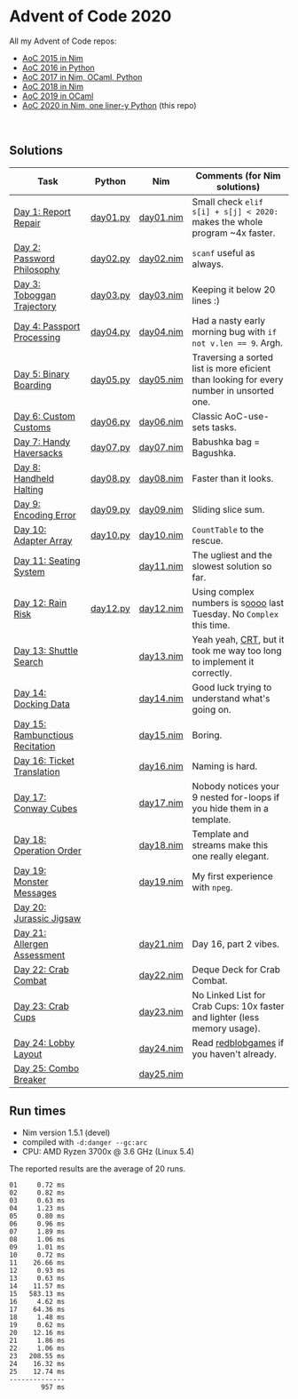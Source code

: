 # Advent of Code 2020

All my Advent of Code repos:

* [AoC 2015 in Nim](https://github.com/narimiran/advent_of_code_2015)
* [AoC 2016 in Python](https://github.com/narimiran/advent_of_code_2016)
* [AoC 2017 in Nim, OCaml, Python](https://github.com/narimiran/AdventOfCode2017)
* [AoC 2018 in Nim](https://github.com/narimiran/AdventOfCode2018)
* [AoC 2019 in OCaml](https://github.com/narimiran/AdventOfCode2019)
* [AoC 2020 in Nim, one liner-y Python](https://github.com/narimiran/AdventOfCode2020) (this repo)


&nbsp;


## Solutions



Task                                                                    | Python                      | Nim                        | Comments (for Nim solutions)
---                                                                     | ---                         | ---                        | ---
[Day 1: Report Repair](https://adventofcode.com/2020/day/1)             | [day01.py](python/day01.py) | [day01.nim](nim/day01.nim) | Small check `elif s[i] + s[j] < 2020:` makes the whole program ~4x faster.
[Day 2: Password Philosophy](https://adventofcode.com/2020/day/2)       | [day02.py](python/day02.py) | [day02.nim](nim/day02.nim) | `scanf` useful as always.
[Day 3: Toboggan Trajectory](https://adventofcode.com/2020/day/3)       | [day03.py](python/day03.py) | [day03.nim](nim/day03.nim) | Keeping it below 20 lines :)
[Day 4: Passport Processing](https://adventofcode.com/2020/day/4)       | [day04.py](python/day04.py) | [day04.nim](nim/day04.nim) | Had a nasty early morning bug with `if not v.len == 9`. Argh.
[Day 5: Binary Boarding](https://adventofcode.com/2020/day/5)           | [day05.py](python/day05.py) | [day05.nim](nim/day05.nim) | Traversing a sorted list is more eficient than looking for every number in unsorted one.
[Day 6: Custom Customs](https://adventofcode.com/2020/day/6)            | [day06.py](python/day06.py) | [day06.nim](nim/day06.nim) | Classic AoC-use-sets tasks.
[Day 7: Handy Haversacks](https://adventofcode.com/2020/day/7)          | [day07.py](python/day07.py) | [day07.nim](nim/day07.nim) | Babushka bag = Bagushka.
[Day 8: Handheld Halting](https://adventofcode.com/2020/day/8)          | [day08.py](python/day08.py) | [day08.nim](nim/day08.nim) | Faster than it looks.
[Day 9: Encoding Error](https://adventofcode.com/2020/day/9)            | [day09.py](python/day09.py) | [day09.nim](nim/day09.nim) | Sliding slice sum.
[Day 10: Adapter Array](https://adventofcode.com/2020/day/10)           | [day10.py](python/day10.py) | [day10.nim](nim/day10.nim) | `CountTable` to the rescue.
[Day 11: Seating System](https://adventofcode.com/2020/day/11)          |                             | [day11.nim](nim/day11.nim) | The ugliest and the slowest solution so far.
[Day 12: Rain Risk](https://adventofcode.com/2020/day/12)               | [day12.py](python/day12.py) | [day12.nim](nim/day12.nim) | Using complex numbers is s[o][1][o][2][o][3][o][4] last Tuesday. No `Complex` this time.
[Day 13: Shuttle Search](https://adventofcode.com/2020/day/13)          |                             | [day13.nim](nim/day13.nim) | Yeah yeah, [CRT](https://en.wikipedia.org/wiki/Chinese_remainder_theorem), but it took me way too long to implement it correctly.
[Day 14: Docking Data](https://adventofcode.com/2020/day/14)            |                             | [day14.nim](nim/day14.nim) | Good luck trying to understand what's going on.
[Day 15: Rambunctious Recitation](https://adventofcode.com/2020/day/15) |                             | [day15.nim](nim/day15.nim) | Boring.
[Day 16: Ticket Translation](https://adventofcode.com/2020/day/16)      |                             | [day16.nim](nim/day16.nim) | Naming is hard.
[Day 17: Conway Cubes](https://adventofcode.com/2020/day/17)            |                             | [day17.nim](nim/day17.nim) | Nobody notices your 9 nested for-loops if you hide them in a template.
[Day 18: Operation Order](https://adventofcode.com/2020/day/18)         |                             | [day18.nim](nim/day18.nim) | Template and streams make this one really elegant.
[Day 19: Monster Messages](https://adventofcode.com/2020/day/19)        |                             | [day19.nim](nim/day19.nim) | My first experience with `npeg`.
[Day 20: Jurassic Jigsaw](https://adventofcode.com/2020/day/20)         |                             |                            |
[Day 21: Allergen Assessment](https://adventofcode.com/2020/day/21)     |                             | [day21.nim](nim/day21.nim) | Day 16, part 2 vibes.
[Day 22: Crab Combat](https://adventofcode.com/2020/day/22)             |                             | [day22.nim](nim/day22.nim) | Deque Deck for Crab Combat.
[Day 23: Crab Cups](https://adventofcode.com/2020/day/23)               |                             | [day23.nim](nim/day23.nim) | No Linked List for Crab Cups: 10x faster and lighter (less memory usage).
[Day 24: Lobby Layout](https://adventofcode.com/2020/day/24)            |                             | [day24.nim](nim/day24.nim) | Read [redblobgames](https://www.redblobgames.com/grids/hexagons/) if you haven't already.
[Day 25: Combo Breaker](https://adventofcode.com/2020/day/25)           |                             | [day25.nim](nim/day25.nim) |



[1]: https://github.com/narimiran/advent_of_code_2016/blob/master/python/day_01.py
[2]: https://github.com/narimiran/advent_of_code_2016/blob/master/python/day_02.py
[3]: https://github.com/narimiran/AdventOfCode2017/blob/master/nim/day19.nim
[4]: https://github.com/narimiran/AdventOfCode2017/blob/master/python/day22.py



## Run times

* Nim version 1.5.1 (devel)
* compiled with `-d:danger --gc:arc`
* CPU: AMD Ryzen 3700x @ 3.6 GHz (Linux 5.4)

The reported results are the average of 20 runs.

```
01     0.72 ms
02     0.82 ms
03     0.63 ms
04     1.23 ms
05     0.80 ms
06     0.96 ms
07     1.89 ms
08     1.06 ms
09     1.01 ms
10     0.72 ms
11    26.66 ms
12     0.93 ms
13     0.63 ms
14    11.57 ms
15   583.13 ms
16     4.62 ms
17    64.36 ms
18     1.48 ms
19     0.62 ms
20    12.16 ms
21     1.86 ms
22     1.06 ms
23   208.55 ms
24    16.32 ms
25    12.74 ms
--------------
        957 ms
```
